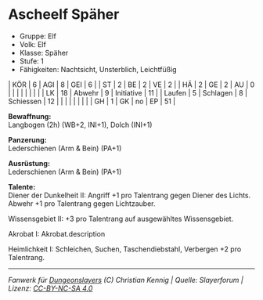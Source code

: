 # Ascheelf Späher  
- Gruppe: Elf  
- Volk: Elf  
- Klasse: Späher  
- Stufe: 1  
- Fähigkeiten: Nachtsicht, Unsterblich, Leichtfüßig  


| KÖR    | 6  | AGI      | 8  | GEI        | 6  |
| ST     | 2  | BE       | 2  | VE         | 2  |
| HÄ     | 2  | GE       | 2  | AU         | 0  |
|        |    |          |    |            |    |
| LK     | 18 | Abwehr   | 9  | Initiative | 11 |
| Laufen | 5  | Schlagen | 8  | Schiessen  | 12 |
|        |    |          |    |            |    |
| GH     | 1  | GK       | no | EP         | 51 |


**Bewaffnung:**  
Langbogen (2h) (WB+2, INI+1), Dolch (INI+1)

**Panzerung:**  
Lederschienen (Arm & Bein) (PA+1)

**Ausrüstung:**  
Lederschienen (Arm & Bein) (PA+1)

**Talente:**  
Diener der Dunkelheit II: Angriff +1 pro Talentrang gegen Diener des Lichts. Abwehr +1 pro Talentrang gegen Lichtzauber.

Wissensgebiet II: +3 pro Talentrang auf ausgewähltes Wissensgebiet.

Akrobat I: Akrobat.description

Heimlichkeit I: Schleichen, Suchen, Taschendiebstahl, Verbergen +2 pro Talentrang.





___
*Fanwerk für [Dungeonslayers](https://www.dungeonslayers.net/) (C) Christian Kennig | Quelle: Slayerforum | Lizenz: [CC-BY-NC-SA 4.0](https://creativecommons.org/licenses/by-nc-sa/4.0/deed.de)*